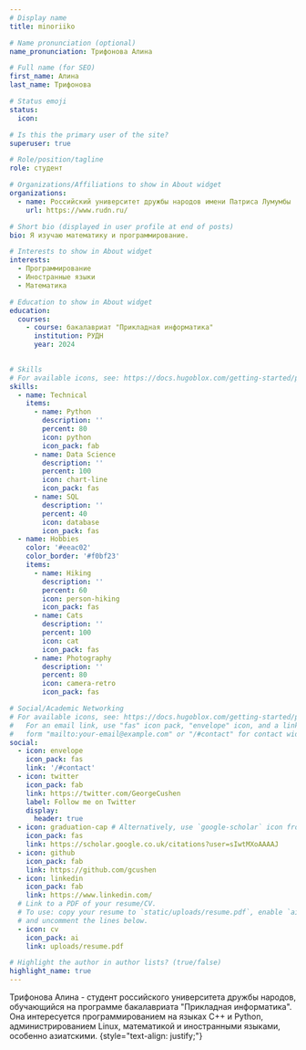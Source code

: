 ```yaml
---
# Display name
title: minoriiko

# Name pronunciation (optional)
name_pronunciation: Трифонова Алина

# Full name (for SEO)
first_name: Алина
last_name: Трифонова

# Status emoji
status:
  icon: 

# Is this the primary user of the site?
superuser: true

# Role/position/tagline
role: студент

# Organizations/Affiliations to show in About widget
organizations:
  - name: Российский университет дружбы народов имени Патриса Лумумбы
    url: https://www.rudn.ru/

# Short bio (displayed in user profile at end of posts)
bio: Я изучаю математику и программирование.

# Interests to show in About widget
interests:
  - Программирование
  - Иностранные языки
  - Математика

# Education to show in About widget
education:
  courses:
    - course: бакалавриат "Прикладная информатика"
      institution: РУДН
      year: 2024
    

# Skills
# For available icons, see: https://docs.hugoblox.com/getting-started/page-builder/#icons
skills:
  - name: Technical
    items:
      - name: Python
        description: ''
        percent: 80
        icon: python
        icon_pack: fab
      - name: Data Science
        description: ''
        percent: 100
        icon: chart-line
        icon_pack: fas
      - name: SQL
        description: ''
        percent: 40
        icon: database
        icon_pack: fas
  - name: Hobbies
    color: '#eeac02'
    color_border: '#f0bf23'
    items:
      - name: Hiking
        description: ''
        percent: 60
        icon: person-hiking
        icon_pack: fas
      - name: Cats
        description: ''
        percent: 100
        icon: cat
        icon_pack: fas
      - name: Photography
        description: ''
        percent: 80
        icon: camera-retro
        icon_pack: fas

# Social/Academic Networking
# For available icons, see: https://docs.hugoblox.com/getting-started/page-builder/#icons
#   For an email link, use "fas" icon pack, "envelope" icon, and a link in the
#   form "mailto:your-email@example.com" or "/#contact" for contact widget.
social:
  - icon: envelope
    icon_pack: fas
    link: '/#contact'
  - icon: twitter
    icon_pack: fab
    link: https://twitter.com/GeorgeCushen
    label: Follow me on Twitter
    display:
      header: true
  - icon: graduation-cap # Alternatively, use `google-scholar` icon from `ai` icon pack
    icon_pack: fas
    link: https://scholar.google.co.uk/citations?user=sIwtMXoAAAAJ
  - icon: github
    icon_pack: fab
    link: https://github.com/gcushen
  - icon: linkedin
    icon_pack: fab
    link: https://www.linkedin.com/
  # Link to a PDF of your resume/CV.
  # To use: copy your resume to `static/uploads/resume.pdf`, enable `ai` icons in `params.yaml`,
  # and uncomment the lines below.
  - icon: cv
    icon_pack: ai
    link: uploads/resume.pdf

# Highlight the author in author lists? (true/false)
highlight_name: true
---
```


Трифонова Алина - студент российского университета дружбы народов, обучающийся на программе бакалавриата "Прикладная информатика". Она интересуется программированием на языках С++ и Python, администрированием Linux, математикой и иностранными языками, особенно азиатскими.
{style="text-align: justify;"}
